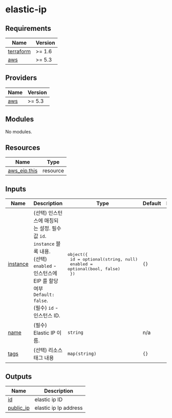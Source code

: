 # elastic-ip

<!-- BEGINNING OF PRE-COMMIT-TERRAFORM DOCS HOOK -->
## Requirements

| Name | Version |
|------|---------|
| <a name="requirement_terraform"></a> [terraform](#requirement\_terraform) | >= 1.6 |
| <a name="requirement_aws"></a> [aws](#requirement\_aws) | >= 5.3 |

## Providers

| Name | Version |
|------|---------|
| <a name="provider_aws"></a> [aws](#provider\_aws) | >= 5.3 |

## Modules

No modules.

## Resources

| Name | Type |
|------|------|
| [aws_eip.this](https://registry.terraform.io/providers/hashicorp/aws/latest/docs/resources/eip) | resource |

## Inputs

| Name | Description | Type | Default | Required |
|------|-------------|------|---------|:--------:|
| <a name="input_instance"></a> [instance](#input\_instance) | (선택) 인스턴스에 매칭되는 설정. 필수값 `id`. `instance` 블록 내용.<br>    (선택) `enabled` - 인스턴스에 EIP 를 할당 여부 `Default: false`.<br>    (필수) `id` - 인스턴스 ID. | <pre>object({<br>    id      = optional(string, null)<br>    enabled = optional(bool, false)<br>  })</pre> | `{}` | no |
| <a name="input_name"></a> [name](#input\_name) | (필수) Elastic IP 이름. | `string` | n/a | yes |
| <a name="input_tags"></a> [tags](#input\_tags) | (선택) 리소스 태그 내용 | `map(string)` | `{}` | no |

## Outputs

| Name | Description |
|------|-------------|
| <a name="output_id"></a> [id](#output\_id) | elastic ip ID |
| <a name="output_public_ip"></a> [public\_ip](#output\_public\_ip) | elastic ip Ip address |
<!-- END OF PRE-COMMIT-TERRAFORM DOCS HOOK -->
